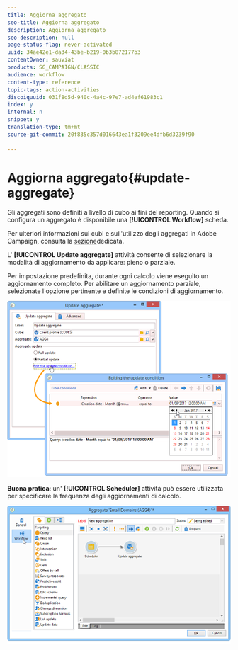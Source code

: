 ```yaml
---
title: Aggiorna aggregato
seo-title: Aggiorna aggregato
description: Aggiorna aggregato
seo-description: null
page-status-flag: never-activated
uuid: 34ae42e1-da34-43be-b219-0b3b872177b3
contentOwner: sauviat
products: SG_CAMPAIGN/CLASSIC
audience: workflow
content-type: reference
topic-tags: action-activities
discoiquuid: 031f8d5d-940c-4a4c-97e7-ad4ef61983c1
index: y
internal: n
snippet: y
translation-type: tm+mt
source-git-commit: 20f835c357d016643ea1f3209ee4dfb6d3239f90

---
```



# Aggiorna aggregato{#update-aggregate}

Gli aggregati sono definiti a livello di cubo ai fini del reporting. Quando si configura un aggregato è disponibile una **[!UICONTROL Workflow]** scheda.

Per ulteriori informazioni sui cubi e sull&#39;utilizzo degli aggregati in Adobe Campaign, consulta la [sezione](../../reporting/using/concepts-and-methodology.md#calculating-and-using-aggregates)dedicata.

L&#39; **[!UICONTROL Update aggregate]** attività consente di selezionare la modalità di aggiornamento da applicare: pieno o parziale.

Per impostazione predefinita, durante ogni calcolo viene eseguito un aggiornamento completo. Per abilitare un aggiornamento parziale, selezionate l&#39;opzione pertinente e definite le condizioni di aggiornamento.

![](assets/s_advuser_cube_agregate_05.png)

**Buona pratica**: un&#39; **[!UICONTROL Scheduler]** attività può essere utilizzata per specificare la frequenza degli aggiornamenti di calcolo.

![](assets/s_advuser_cube_agregate_04.png)

